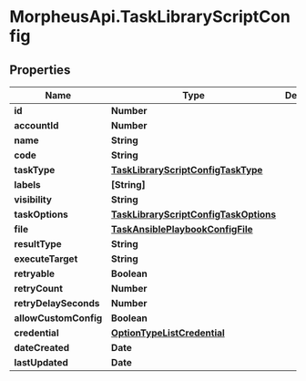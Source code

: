 # MorpheusApi.TaskLibraryScriptConfig

## Properties

Name | Type | Description | Notes
------------ | ------------- | ------------- | -------------
**id** | **Number** |  | [optional] 
**accountId** | **Number** |  | [optional] 
**name** | **String** |  | [optional] 
**code** | **String** |  | [optional] 
**taskType** | [**TaskLibraryScriptConfigTaskType**](TaskLibraryScriptConfigTaskType.md) |  | [optional] 
**labels** | **[String]** |  | [optional] 
**visibility** | **String** |  | [optional] 
**taskOptions** | [**TaskLibraryScriptConfigTaskOptions**](TaskLibraryScriptConfigTaskOptions.md) |  | [optional] 
**file** | [**TaskAnsiblePlaybookConfigFile**](TaskAnsiblePlaybookConfigFile.md) |  | [optional] 
**resultType** | **String** |  | [optional] 
**executeTarget** | **String** |  | [optional] 
**retryable** | **Boolean** |  | [optional] 
**retryCount** | **Number** |  | [optional] 
**retryDelaySeconds** | **Number** |  | [optional] 
**allowCustomConfig** | **Boolean** |  | [optional] 
**credential** | [**OptionTypeListCredential**](OptionTypeListCredential.md) |  | [optional] 
**dateCreated** | **Date** |  | [optional] 
**lastUpdated** | **Date** |  | [optional] 


